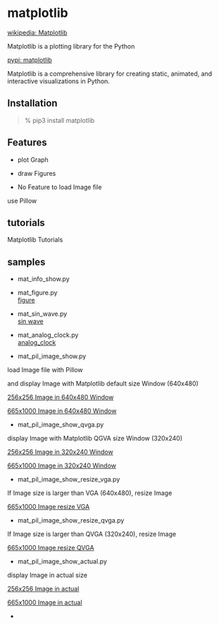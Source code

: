  matplotlib
===============

[wikipedia: Matplotlib](https://en.wikipedia.org/wiki/Matplotlib)  

Matplotlib  is a plotting library for the Python  

[pypi:  matplotlib](https://pypi.org/project/matplotlib/)  

  Matplotlib is a comprehensive library for creating static, animated, and interactive visualizations in Python.  

## Installation

> % pip3 install  matplotlib

## Features

- plot Graph

- draw Figures

-  No Feature to load Image file

use Pillow  

## tutorials 

Matplotlib Tutorials

## samples

-  mat_info_show.py 

- mat_figure.py  
 [figure](https://github.com//ohwada/MAC_cpp_Samples/tree/master/MAC_Python_Samples/result/mat_figure.png)

-  mat_sin_wave.py  
 [sin wave](https://github.com//ohwada/MAC_cpp_Samples/tree/master/MAC_Python_Samples/result/mat_sin_wave.png)

-  mat_analog_clock.py  
 [analog_clock](https://github.com//ohwada/MAC_cpp_Samples/tree/master/MAC_Python_Samples/result/mat_analog_clock.png)

- mat_pil_image_show.py  

load Image file with Pillow 

and display Image with Matplotlib default size Window (640x480)

 [256x256 Image in 640x480 Window](https://github.com//ohwada/MAC_cpp_Samples/tree/master/MAC_Python_Samples/screenshots/mat_pil_image_show_sample.png)

 [665x1000 Image in 640x480 Window](https://github.com//ohwada/MAC_cpp_Samples/tree/master/MAC_Python_Samples/screenshots/mat_pil_image_show_tiger.png)

 - mat_pil_image_show_qvga.py

display Image with Matplotlib QGVA size Window (320x240)

 [256x256 Image in 320x240 Window](https://github.com//ohwada/MAC_cpp_Samples/tree/master/MAC_Python_Samples/screenshots/mat_pil_image_show_qvga_sample.png)

 [665x1000 Image in 320x240 Window](https://github.com//ohwada/MAC_cpp_Samples/tree/master/MAC_Python_Samples/screenshots/mat_pil_image_show_qvga_tiger.png)

 - mat_pil_image_show_resize_vga.py  

If Image size is larger than VGA  (640x480),  resize Image

 [665x1000 Image resize VGA](https://github.com//ohwada/MAC_cpp_Samples/tree/master/MAC_Python_Samples/screenshots/mat_pil_image_show_resize_vga_tiger.png)

 - mat_pil_image_show_resize_qvga.py  

If Image size is larger than QVGA  (320x240),  resize Image

 [665x1000 Image resize QVGA](https://github.com//ohwada/MAC_cpp_Samples/tree/master/MAC_Python_Samples/screenshots/mat_pil_image_show_resize_qvga_tiger.png)

- mat_pil_image_show_actual.py  

display Image in actual size

 [256x256 Image in actual](https://github.com//ohwada/MAC_cpp_Samples/tree/master/MAC_Python_Samples/screenshots/mat_pil_image_show_actual_sample.png)

 [665x1000 Image in actual](https://github.com//ohwada/MAC_cpp_Samples/tree/master/MAC_Python_Samples/screenshots/mat_pil_image_show_actual_tiger.png)

-

